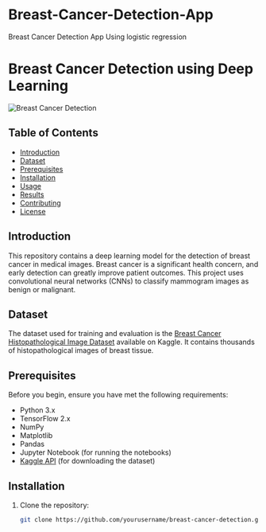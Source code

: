 # Breast-Cancer-Detection-App
 Breast Cancer Detection App Using logistic regression
# Breast Cancer Detection using Deep Learning

![Breast Cancer Detection](/images/breast_cancer_detection.png)

## Table of Contents
- [Introduction](#introduction)
- [Dataset](#dataset)
- [Prerequisites](#prerequisites)
- [Installation](#installation)
- [Usage](#usage)
- [Results](#results)
- [Contributing](#contributing)
- [License](#license)

## Introduction

This repository contains a deep learning model for the detection of breast cancer in medical images. Breast cancer is a significant health concern, and early detection can greatly improve patient outcomes. This project uses convolutional neural networks (CNNs) to classify mammogram images as benign or malignant.

## Dataset

The dataset used for training and evaluation is the [Breast Cancer Histopathological Image Dataset](https://www.kaggle.com/paultimothymooney/breast-histopathology-images) available on Kaggle. It contains thousands of histopathological images of breast tissue.

## Prerequisites

Before you begin, ensure you have met the following requirements:

- Python 3.x
- TensorFlow 2.x
- NumPy
- Matplotlib
- Pandas
- Jupyter Notebook (for running the notebooks)
- [Kaggle API](https://github.com/Kaggle/kaggle-api) (for downloading the dataset)

## Installation

1. Clone the repository:

   ```bash
   git clone https://github.com/yourusername/breast-cancer-detection.git
